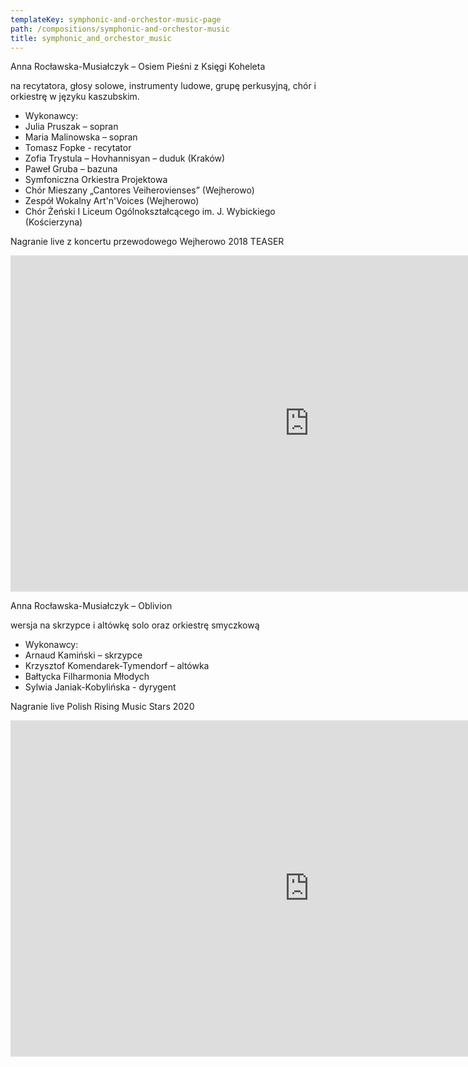 ```yaml
---
templateKey: symphonic-and-orchestor-music-page
path: /compositions/symphonic-and-orchestor-music
title: symphonic_and_orchestor_music
---
```

<div class="wrapper container">
    <div class="row center-xs">
        <div class="col-xs-12 col-md-6">
            <div class="box works-box">
                <p class="works__title">Anna Rocławska-Musiałczyk –  Osiem Pieśni z Księgi Koheleta</p>
                <p class="works__subtitle">na recytatora, głosy solowe, instrumenty ludowe, grupę perkusyjną, chór i orkiestrę w języku kaszubskim.</p>
                <ul class="works__performers">
                    <li class="works__performers--title">Wykonawcy:</li>
                    <li>Julia Pruszak – sopran</li>
                    <li>Maria Malinowska – sopran</li>
                    <li>Tomasz Fopke - recytator</li>
                    <li>Zofia Trystula – Hovhannisyan – duduk (Kraków)</li>
                    <li>Paweł Gruba – bazuna</li>
                    <li>Symfoniczna Orkiestra Projektowa</li>
                    <li>Chór Mieszany „Cantores Veiherovienses” (Wejherowo)</li>
                    <li>Zespół Wokalny Art'n'Voices (Wejherowo)</li>
                    <li>Chór Żeński I Liceum Ogólnokształcącego im. J. Wybickiego (Kościerzyna)</li>
                </ul>
                <p class="works__details">
                    Nagranie live z koncertu przewodowego Wejherowo 2018 TEASER
                </p>
            </div>
        </div>
        <div class="col-xs-12 col-md-6">
            <div class="box works-box">
                <div class="youtube-movie">
                    <iframe width="956" height="538" src="https://www.youtube.com/embed/ZUttyAsh930" frameborder="0" allow="accelerometer; autoplay; clipboard-write; encrypted-media; gyroscope; picture-in-picture" allowfullscreen></iframe>
                </div>
            </div>
        </div>
        <div class="col-xs-12">
            <div class="separator m-3"></div>
        </div>
    </div>
    <div class="row reverse center-xs">
        <div class="col-xs-12 col-md-6">
            <div class="box works-box">
                <p class="works__title">Anna Rocławska-Musiałczyk – Oblivion</p>
                <p class="works__subtitle">wersja na skrzypce i altówkę solo oraz orkiestrę smyczkową</p>
                <ul class="works__performers">
                    <li class="works__performers--title">Wykonawcy:</li>
                    <li>Arnaud Kamiński – skrzypce</li>
                    <li>Krzysztof Komendarek-Tymendorf – altówka</li>
                    <li>Bałtycka Filharmonia Młodych</li>
                    <li>Sylwia Janiak-Kobylińska - dyrygent</li>
                </ul>
                <p class="works__details">
                    Nagranie live Polish Rising Music Stars 2020
                </p>
            </div>
        </div>
        <div class="col-xs-12 col-md-6">
            <div class="box works-box">
                <div class="youtube-movie">
                    <iframe width="956" height="538" src="https://www.youtube.com/embed/DvLqaWachE8" frameborder="0" allow="accelerometer; autoplay; clipboard-write; encrypted-media; gyroscope; picture-in-picture" allowfullscreen></iframe>
                </div>
            </div>
        </div>
    </div>
</div>
